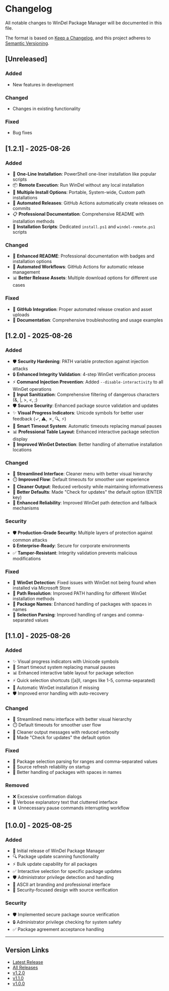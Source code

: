 # Changelog

All notable changes to WinDel Package Manager will be documented in this file.

The format is based on [Keep a Changelog](https://keepachangelog.com/en/1.0.0/),
and this project adheres to [Semantic Versioning](https://semver.org/spec/v2.0.0.html).

## [Unreleased]

### Added

- New features in development

### Changed

- Changes in existing functionality

### Fixed

- Bug fixes

## [1.2.1] - 2025-08-26

### Added

- 🚀 **One-Line Installation**: PowerShell one-liner installation like popular scripts
- 📦 **Remote Execution**: Run WinDel without any local installation
- 🔧 **Multiple Install Options**: Portable, System-wide, Custom path installations
- 🤖 **Automated Releases**: GitHub Actions automatically create releases on commits
- 📋 **Professional Documentation**: Comprehensive README with installation methods
- 🎯 **Installation Scripts**: Dedicated `install.ps1` and `windel-remote.ps1` scripts

### Changed

- 🎨 **Enhanced README**: Professional documentation with badges and installation options
- 🔄 **Automated Workflows**: GitHub Actions for automatic release management
- 📊 **Better Release Assets**: Multiple download options for different use cases

### Fixed

- 🐛 **GitHub Integration**: Proper automated release creation and asset uploads
- 📝 **Documentation**: Comprehensive troubleshooting and usage examples

## [1.2.0] - 2025-08-26

### Added

- 🛡️ **Security Hardening**: PATH variable protection against injection attacks
- 🔒 **Enhanced Integrity Validation**: 4-step WinGet verification process
- ⚡ **Command Injection Prevention**: Added `--disable-interactivity` to all WinGet operations
- 🧹 **Input Sanitization**: Comprehensive filtering of dangerous characters (&, |, >, <, ;)
- 🛡️ **Source Security**: Enhanced package source validation and updates
- ✨ **Visual Progress Indicators**: Unicode symbols for better user feedback (✓, ⚠, ✗, 🔍, ⚡)
- 🎯 **Smart Timeout System**: Automatic timeouts replacing manual pauses
- 📊 **Professional Table Layout**: Enhanced interactive package selection display
- 🔧 **Improved WinGet Detection**: Better handling of alternative installation locations

### Changed

- 🎨 **Streamlined Interface**: Cleaner menu with better visual hierarchy
- ⏱️ **Improved Flow**: Default timeouts for smoother user experience
- 📝 **Cleaner Output**: Reduced verbosity while maintaining informativeness
- 🎯 **Better Defaults**: Made "Check for updates" the default option (ENTER key)
- 🔄 **Enhanced Reliability**: Improved WinGet path detection and fallback mechanisms

### Security

- 🛡️ **Production-Grade Security**: Multiple layers of protection against common attacks
- 🔒 **Enterprise-Ready**: Secure for corporate environments
- ✅ **Tamper-Resistant**: Integrity validation prevents malicious modifications

### Fixed

- 🐛 **WinGet Detection**: Fixed issues with WinGet not being found when installed via Microsoft Store
- 🔄 **Path Resolution**: Improved PATH handling for different WinGet installation methods
- 📱 **Package Names**: Enhanced handling of packages with spaces in names
- 🐛 **Selection Parsing**: Improved handling of ranges and comma-separated values

## [1.1.0] - 2025-08-26

### Added

- ✨ Visual progress indicators with Unicode symbols
- 🎯 Smart timeout system replacing manual pauses
- 📊 Enhanced interactive table layout for package selection
- ⚡ Quick selection shortcuts ([a]ll, ranges like 1-5, comma-separated)
- 🔧 Automatic WinGet installation if missing
- 🛡️ Improved error handling with auto-recovery

### Changed

- 🎨 Streamlined menu interface with better visual hierarchy
- ⏱️ Default timeouts for smoother user flow
- 📝 Cleaner output messages with reduced verbosity
- 🎯 Made "Check for updates" the default option

### Fixed

- 🐛 Package selection parsing for ranges and comma-separated values
- 🔄 Source refresh reliability on startup
- 📱 Better handling of packages with spaces in names

### Removed

- ❌ Excessive confirmation dialogs
- 📜 Verbose explanatory text that cluttered interface
- ⏸️ Unnecessary pause commands interrupting workflow

## [1.0.0] - 2025-08-25

### Added

- 🎉 Initial release of WinDel Package Manager
- 🔍 Package update scanning functionality
- ⚡ Bulk update capability for all packages
- ✅ Interactive selection for specific package updates
- 🛡️ Administrator privilege detection and handling
- 🎨 ASCII art branding and professional interface
- 🔐 Security-focused design with source verification

### Security

- 🛡️ Implemented secure package source verification
- 🔒 Administrator privilege checking for system safety
- ✅ Package agreement acceptance handling

---

## Version Links

- [Latest Release](https://github.com/Delroy09/WinDel/releases/latest)
- [All Releases](https://github.com/Delroy09/WinDel/releases)
- [v1.2.0](https://github.com/Delroy09/WinDel/releases/tag/v1.2.0)
- [v1.1.0](https://github.com/Delroy09/WinDel/releases/tag/v1.1.0)
- [v1.0.0](https://github.com/Delroy09/WinDel/releases/tag/v1.0.0)
